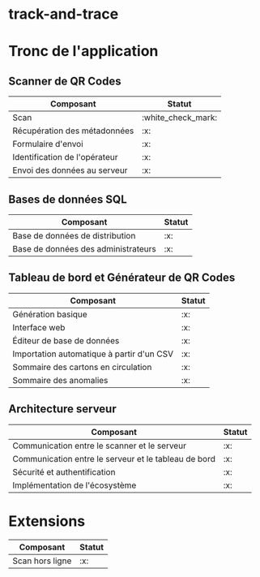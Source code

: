 <h1 id="track-and-trace">track-and-trace</h1>
<p align="center" width="100%">
<h1 id="tronc-de-l-application">Tronc de l&#39;application</h1>
<h2 id="scanner-de-qr-codes">Scanner de QR Codes</h2>
<table>
	<thead>
		<tr>
			<th>Composant</th>
			<th>Statut</th>
		</tr>
	</thead>
	<tbody>
		<tr>
			<td>Scan</td>
			<td>:white_check_mark:</td>
		</tr>
		<tr>
			<td>Récupération des métadonnées</td>
			<td>:x:</td>
		</tr>
		<tr>
			<td>Formulaire d&#39;envoi</td>
			<td>:x:</td>
		</tr>
		<tr>
			<td>Identification de l&#39;opérateur</td>
			<td>:x:</td>
		</tr>
		<tr>
			<td>Envoi des données au serveur</td>
			<td>:x:</td>
		</tr>
	</tbody>
</table>
<h2 id="bases-de-donn-es-sql">Bases de données SQL</h2>
<table>
	<thead>
		<tr>
			<th>Composant</th>
			<th>Statut</th>
		</tr>
	</thead>
	<tbody>
		<tr>
			<td>Base de données de distribution</td>
			<td>:x:</td>
		</tr>
		<tr>
			<td>Base de données des administrateurs</td>
			<td>:x:</td>
		</tr>
	</tbody>
</table>
<h2 id="tableau-de-bord-et-g-n-rateur-de-qr-codes">Tableau de bord et Générateur de QR Codes</h2>
<table>
	<thead>
		<tr>
			<th>Composant</th>
			<th>Statut</th>
		</tr>
	</thead>
	<tbody>
		<tr>
			<td>Génération basique</td>
			<td>:x:</td>
		</tr>
		<tr>
			<td>Interface web</td>
			<td>:x:</td>
		</tr>
		<tr>
			<td>Éditeur de base de données</td>
			<td>:x:</td>
		</tr>
		<tr>
			<td>Importation automatique à partir d&#39;un CSV</td>
			<td>:x:</td>
		</tr>
		<tr>
			<td>Sommaire des cartons en circulation</td>
			<td>:x:</td>
		</tr>
		<tr>
			<td>Sommaire des anomalies</td>
			<td>:x:</td>
		</tr>
	</tbody>
</table>
<h2 id="architecture-serveur">Architecture serveur</h2>
<table>
	<thead>
		<tr>
			<th>Composant</th>
			<th>Statut</th>
		</tr>
	</thead>
	<tbody>
		<tr>
			<td>Communication entre le scanner et le serveur</td>
			<td>:x:</td>
		</tr>
		<tr>
			<td>Communication entre le serveur et le tableau de bord</td>
			<td>:x:</td>
		</tr>
		<tr>
			<td>Sécurité et authentification</td>
			<td>:x:</td>
		</tr>
		<tr>
			<td>Implémentation de l&#39;écosystème</td>
			<td>:x:</td>
		</tr>
	</tbody>
</table>
<h1 id="extensions">Extensions</h1>
<table>
	<thead>
		<tr>
			<th>Composant</th>
			<th>Statut</th>
		</tr>
	</thead>
	<tbody>
		<tr>
			<td>Scan hors ligne</td>
			<td>:x:</td>
		</tr>
	</tbody>
</table>
</p>
